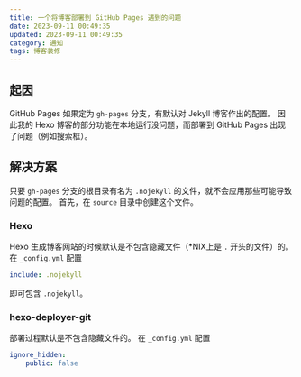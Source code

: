```yaml
---
title: 一个将博客部署到 GitHub Pages 遇到的问题
date: 2023-09-11 00:49:35
updated: 2023-09-11 00:49:35
category: 通知
tags: 博客装修
---
```


## 起因
GitHub Pages 如果定为 `gh-pages` 分支，有默认对 Jekyll 博客作出的配置。
因此我的 Hexo 博客的部分功能在本地运行没问题，而部署到 GitHub Pages 出现了问题（例如搜索框）。

## 解决方案
只要 `gh-pages` 分支的根目录有名为 `.nojekyll` 的文件，就不会应用那些可能导致问题的配置。
首先，在 `source` 目录中创建这个文件。

### Hexo
Hexo 生成博客网站的时候默认是不包含隐藏文件（*NIX上是 `.` 开头的文件）的。
在 `_config.yml` 配置
```yaml
include: .nojekyll
```
即可包含 `.nojekyll`。

### hexo-deployer-git
部署过程默认是不包含隐藏文件的。
在 `_config.yml` 配置
```yaml
ignore_hidden:
    public: false
```
